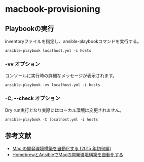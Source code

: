 # macbook-provisioning

Playbookの実行
---
inventoryファイルを指定し、ansible-playbookコマンドを実行する。
```
ansible-playbook localhost.yml -i hosts
```

### -vv オプション
コンソールに実行時の詳細なメッセージが表示されます。
```
ansible-playbook -vv localhost.yml -i hosts
```

### -C, --check オプション
Dry run実行となり実際にはローカル環境は変更されません。  
```
ansible-playbook -C localhost.yml -i hosts
```

参考文献
-------
- [Mac の開発環境構築を自動化する (2015 年初旬編)](http://t-wada.hatenablog.jp/entry/mac-provisioning-by-ansible)
- [HomebrewとAnsibleでMacの開発環境構築を自動化する](http://mawatari.jp/archives/mac-provisioning-by-homebrew-and-ansible)

